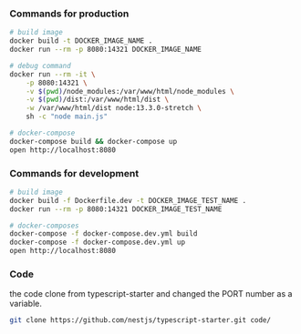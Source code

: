 ### Commands for production
```sh
# build image
docker build -t DOCKER_IMAGE_NAME .
docker run --rm -p 8080:14321 DOCKER_IMAGE_NAME

# debug command
docker run --rm -it \
    -p 8080:14321 \
    -v $(pwd)/node_modules:/var/www/html/node_modules \
    -v $(pwd)/dist:/var/www/html/dist \
    -w /var/www/html/dist node:13.3.0-stretch \
    sh -c "node main.js"

# docker-compose
docker-compose build && docker-compose up
open http://localhost:8080
```

### Commands for development
```sh
# build image
docker build -f Dockerfile.dev -t DOCKER_IMAGE_TEST_NAME .
docker run --rm -p 8080:14321 DOCKER_IMAGE_TEST_NAME

# docker-composes
docker-compose -f docker-compose.dev.yml build
docker-compose -f docker-compose.dev.yml up
open http://localhost:8080

```

### Code
the code clone from typescript-starter and changed the PORT number as a variable.
```sh
git clone https://github.com/nestjs/typescript-starter.git code/
```